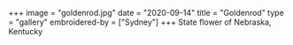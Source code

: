 +++
image = "goldenrod.jpg"
date = "2020-09-14"
title = "Goldenrod"
type = "gallery"
embroidered-by = ["Sydney"]
+++
State flower of Nebraska, Kentucky